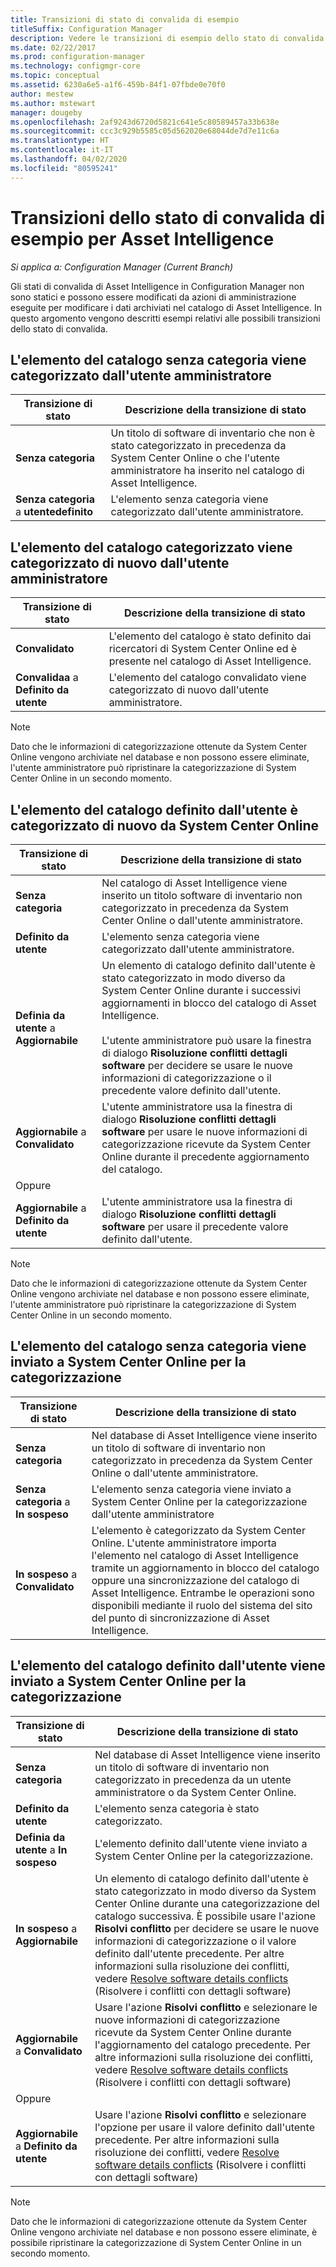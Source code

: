 ```yaml
---
title: Transizioni di stato di convalida di esempio
titleSuffix: Configuration Manager
description: Vedere le transizioni di esempio dello stato di convalida per Asset Intelligence in Configuration Manager.
ms.date: 02/22/2017
ms.prod: configuration-manager
ms.technology: configmgr-core
ms.topic: conceptual
ms.assetid: 6230a6e5-a1f6-459b-84f1-07fbde0e70f0
author: mestew
ms.author: mstewart
manager: dougeby
ms.openlocfilehash: 2af9243d6720d5821c641e5c80589457a33b638e
ms.sourcegitcommit: ccc3c929b5585c05d562020e68044de7d7e11c6a
ms.translationtype: HT
ms.contentlocale: it-IT
ms.lasthandoff: 04/02/2020
ms.locfileid: "80595241"
---
```

# <a name="example-validation-state-transitions-for-asset-intelligence"></a>Transizioni dello stato di convalida di esempio per Asset Intelligence

*Si applica a: Configuration Manager (Current Branch)*

Gli stati di convalida di Asset Intelligence in Configuration Manager non sono statici e possono essere modificati da azioni di amministrazione eseguite per modificare i dati archiviati nel catalogo di Asset Intelligence. In questo argomento vengono descritti esempi relativi alle possibili transizioni dello stato di convalida.

##  <a name="uncategorized-catalog-item-is-categorized-by-the-administrative-user"></a><a name="BKMK_UncategorizedIsCategorized"></a> L'elemento del catalogo senza categoria viene categorizzato dall'utente amministratore  

|**Transizione di stato**|**Descrizione della transizione di stato**|  
|--------------------------|--------------------------------------|  
|**Senza categoria**|Un titolo di software di inventario che non è stato categorizzato in precedenza da System Center Online o che l'utente amministratore ha inserito nel catalogo di Asset Intelligence.|  
|**Senza categoria** a **utentedefinito**|L'elemento senza categoria viene categorizzato dall'utente amministratore.|  

##  <a name="categorized-catalog-item-is-recategorized-by-the-administrative-user"></a><a name="BKMK_CategorizedIsReCategorized"></a> L'elemento del catalogo categorizzato viene categorizzato di nuovo dall'utente amministratore  

|**Transizione di stato**|**Descrizione della transizione di stato**|  
|--------------------------|--------------------------------------|  
|**Convalidato**|L'elemento del catalogo è stato definito dai ricercatori di System Center Online ed è presente nel catalogo di Asset Intelligence.|  
|**Convalidaa** a **Definito da utente**|L'elemento del catalogo convalidato viene categorizzato di nuovo dall'utente amministratore.|  

> [!NOTE]  
>  Dato che le informazioni di categorizzazione ottenute da System Center Online vengono archiviate nel database e non possono essere eliminate, l'utente amministratore può ripristinare la categorizzazione di System Center Online in un secondo momento.  

##  <a name="user-defined-catalog-item-is-recategorized-by-system-center-online"></a><a name="BKMK_UserDefinedIsRecategorized"></a> L'elemento del catalogo definito dall'utente è categorizzato di nuovo da System Center Online  

|**Transizione di stato**|**Descrizione della transizione di stato**|  
|--------------------------|--------------------------------------|  
|**Senza categoria**|Nel catalogo di Asset Intelligence viene inserito un titolo software di inventario non categorizzato in precedenza da System Center Online o dall'utente amministratore.|  
|**Definito da utente**|L'elemento senza categoria viene categorizzato dall'utente amministratore.|  
|**Definia da utente** a **Aggiornabile**|Un elemento di catalogo definito dall'utente è stato categorizzato in modo diverso da System Center Online durante i successivi aggiornamenti in blocco del catalogo di Asset Intelligence.<br /><br /> L'utente amministratore può usare la finestra di dialogo **Risoluzione conflitti dettagli software** per decidere se usare le nuove informazioni di categorizzazione o il precedente valore definito dall'utente.|  
|**Aggiornabile** a **Convalidato**|L'utente amministratore usa la finestra di dialogo **Risoluzione conflitti dettagli software** per usare le nuove informazioni di categorizzazione ricevute da System Center Online durante il precedente aggiornamento del catalogo.|  
|Oppure||  
|**Aggiornabile** a **Definito da utente**|L'utente amministratore usa la finestra di dialogo **Risoluzione conflitti dettagli software** per usare il precedente valore definito dall'utente.|  

> [!NOTE]  
>  Dato che le informazioni di categorizzazione ottenute da System Center Online vengono archiviate nel database e non possono essere eliminate, l'utente amministratore può ripristinare la categorizzazione di System Center Online in un secondo momento.  

##  <a name="uncategorized-catalog-item-is-submitted-to-system-center-online-for-categorization"></a><a name="BKMK_UncategorizedIsSubmitted"></a> L'elemento del catalogo senza categoria viene inviato a System Center Online per la categorizzazione  

|**Transizione di stato**|**Descrizione della transizione di stato**|  
|--------------------------|--------------------------------------|  
|**Senza categoria**|Nel database di Asset Intelligence viene inserito un titolo di software di inventario non categorizzato in precedenza da System Center Online o dall'utente amministratore.|  
|**Senza categoria** a **In sospeso**|L'elemento senza categoria viene inviato a System Center Online per la categorizzazione dall'utente amministratore|  
|**In sospeso** a **Convalidato**|L'elemento è categorizzato da System Center Online. L'utente amministratore importa l'elemento nel catalogo di Asset Intelligence tramite un aggiornamento in blocco del catalogo oppure una sincronizzazione del catalogo di Asset Intelligence. Entrambe le operazioni sono disponibili mediante il ruolo del sistema del sito del punto di sincronizzazione di Asset Intelligence.|  

##  <a name="user-defined-catalog-item-is-submitted-to-system-center-online-for-categorization"></a><a name="BKMK_UserDefinedIsSubmitted"></a> L'elemento del catalogo definito dall'utente viene inviato a System Center Online per la categorizzazione  

|**Transizione di stato**|**Descrizione della transizione di stato**|  
|--------------------------|--------------------------------------|  
|**Senza categoria**|Nel database di Asset Intelligence viene inserito un titolo di software di inventario non categorizzato in precedenza da un utente amministratore o da System Center Online.|  
|**Definito da utente**|L'elemento senza categoria è stato categorizzato.|  
|**Definia da utente** a **In sospeso**|L'elemento definito dall'utente viene inviato a System Center Online per la categorizzazione.|  
|**In sospeso** a **Aggiornabile**|Un elemento di catalogo definito dall'utente è stato categorizzato in modo diverso da System Center Online durante una categorizzazione del catalogo successiva. È possibile usare l'azione **Risolvi conflitto** per decidere se usare le nuove informazioni di categorizzazione o il valore definito dall'utente precedente. Per altre informazioni sulla risoluzione dei conflitti, vedere [Resolve software details conflicts](../../../../core/clients/manage/asset-intelligence/operations-for-asset-intelligence.md#BKMK_ResolveSoftwareDetails) (Risolvere i conflitti con dettagli software)|  
|**Aggiornabile** a **Convalidato**|Usare l'azione **Risolvi conflitto** e selezionare le nuove informazioni di categorizzazione ricevute da System Center Online durante l'aggiornamento del catalogo precedente. Per altre informazioni sulla risoluzione dei conflitti, vedere [Resolve software details conflicts](../../../../core/clients/manage/asset-intelligence/operations-for-asset-intelligence.md#BKMK_ResolveSoftwareDetails) (Risolvere i conflitti con dettagli software)|  
|Oppure||  
|**Aggiornabile** a **Definito da utente**|Usare l'azione **Risolvi conflitto** e selezionare l'opzione per usare il valore definito dall'utente precedente. Per altre informazioni sulla risoluzione dei conflitti, vedere [Resolve software details conflicts](../../../../core/clients/manage/asset-intelligence/operations-for-asset-intelligence.md#BKMK_ResolveSoftwareDetails) (Risolvere i conflitti con dettagli software)|  

> [!NOTE]  
>  Dato che le informazioni di categorizzazione ottenute da System Center Online vengono archiviate nel database e non possono essere eliminate, è possibile ripristinare la categorizzazione di System Center Online in un secondo momento.  
